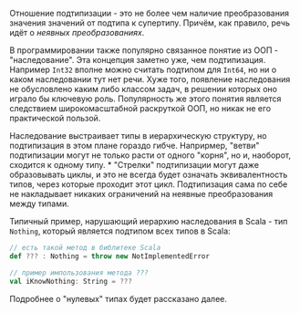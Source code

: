 Отношение подтипизации - это не более чем наличие преобразования значения значений от подтипа к супертипу. Причём, как правило, речь идёт о *неявных преобразованиях*.

В программировании также популярно связанное понятие из ООП - "наследование". Эта концепция заметно уже, чем подтипизация. Например `Int32` вполне можно считать подтипом для `Int64`, но ни о каком наследовании тут нет речи. Хуже того, появление наследования не обусловлено каким либо классом задач, в решении которых оно играло бы ключевую роль. Популярность же этого понятия является следствием широкомасштабной раскруткой ООП, но никак не его практической пользой.

Наследование выстраивает типы в иерархическую структуру, но подтипизация в этом плане гораздо гибче. Наприрмер, "ветви" подтипизации могут не только расти от одного "корня", но и, наоборот, сходится к одному типу. * "Стрелки" подтипизации могут даже образовывать циклы, и это не всегда будет означать эквивалентность типов, через которые проходит этот цикл.  Подтипизация сама по себе не накладывает никаких ограничений на неявные преобразования между типами.

Типичный пример, нарушающий иерархию наследования  в Scala - тип `Nothing`, который является подтипом всех типов в Scala:
```scala
// есть такой метод в библитеке Scala
def ??? : Nothing = throw new NotImplementedError

// пример импользования метода ???
val iKnowNothing: String = ???
```
Подробнее о "нулевых" типах будет рассказано далее.